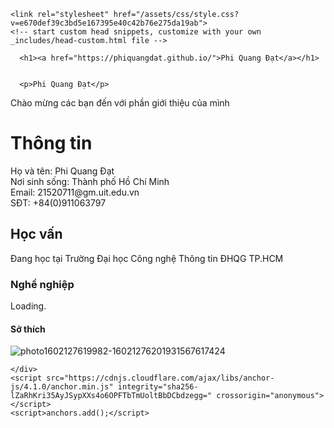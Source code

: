 <!-- Begin Jekyll SEO tag v2.7.1 -->
<title>Lê Đăng Khoa | Chào mừng mọi người</title>
<meta name="generator" content="Jekyll v3.9.0" />
<meta property="og:title" content="Phi Quang Đạt" />
<meta property="og:locale" content="en_US" />
<meta name="description" content="Chào mừng mọi người" />
<meta property="og:description" content="Chào mừng mọi người" />
<link rel="canonical" href="https://phiquangdat.github.io/" />
<meta property="og:url" content="https://phiquangdat.github.io/" />
<meta property="og:site_name" content="Phi Quang Đạt" />
<meta name="twitter:card" content="summary" />
<meta property="twitter:title" content="Phi Quang Đạt" />
<script type="application/ld+json">
{"description":"Chào mừng mọi người","url":"https://phiquangdat.github.io/","@type":"WebSite","headline":"Phi Quang Đạt","name":"Phi Quang Đạt","@context":"https://schema.org"}</script>
<!-- End Jekyll SEO tag -->

    <link rel="stylesheet" href="/assets/css/style.css?v=e670def39c3bd5e167395e40c42b76e275da19ab">
    <!-- start custom head snippets, customize with your own _includes/head-custom.html file -->

<!-- Setup Google Analytics -->



<!-- You can set your favicon here -->
<!-- link rel="shortcut icon" type="image/x-icon" href="/favicon.ico" -->

<!-- end custom head snippets -->

  </head>
  <body>
    <div class="container-lg px-3 my-5 markdown-body">
      
      <h1><a href="https://phiquangdat.github.io/">Phi Quang Đạt</a></h1>
      

      <p>Phi Quang Đạt</p>

<p>Chào mừng các bạn đến với phần giới thiệu của mình</p>

<h1 id="thông-tin">Thông tin</h1>
<p>Họ và tên: Phi Quang Đạt<br />
  Nơi sinh sống: Thành phố Hồ Chí Minh<br />
    Email: 21520711@gm.uit.edu.vn<br />
  SĐT: +84(0)911063797</p>
<h2 id="học-vấn">Học vấn</h2>
<p>Đang học tại Trường Đại học Công nghệ Thông tin ĐHQG TP.HCM</p>

<h3 id="nghề-nghiệp">Nghề nghiệp</h3>
<p>Loading.</p>

<h4 id="sở-thích">Sở thích</h4>
<p><img src="https://user-images.githubusercontent.com/88042242/142202640-12ff5864-8e5c-4dfe-857d-bfb74f4c4941.png" alt="photo1602127619982-16021276201931567617424" /></p>


      
    </div>
    <script src="https://cdnjs.cloudflare.com/ajax/libs/anchor-js/4.1.0/anchor.min.js" integrity="sha256-lZaRhKri35AyJSypXXs4o6OPFTbTmUoltBbDCbdzegg=" crossorigin="anonymous"></script>
    <script>anchors.add();</script>
  </body>
</html>
